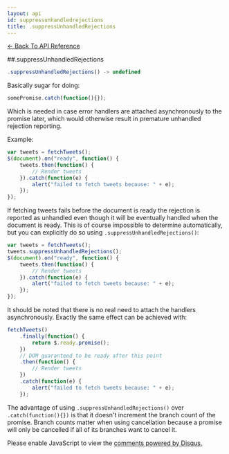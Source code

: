 ```yaml
---
layout: api
id: suppressunhandledrejections
title: .suppressUnhandledRejections
---
```



[← Back To API Reference](/bluebird_cn/docs/api-reference.html)
<div class="api-code-section"><markdown>
##.suppressUnhandledRejections

```js
.suppressUnhandledRejections() -> undefined
```

Basically sugar for doing:

```js
somePromise.catch(function(){});
```

Which is needed in case error handlers are attached asynchronously to the promise later, which would otherwise result in premature unhandled rejection reporting.

Example:

```js
var tweets = fetchTweets();
$(document).on("ready", function() {
    tweets.then(function() {
        // Render tweets
    }).catch(function(e) {
        alert("failed to fetch tweets because: " + e);
    });
});
```

If fetching tweets fails before the document is ready the rejection is reported as unhandled even though it will be eventually handled when the document is ready. This is of course impossible to determine automatically, but you can explicitly do so using `.suppressUnhandledRejections()`:

```js
var tweets = fetchTweets();
tweets.suppressUnhandledRejections();
$(document).on("ready", function() {
    tweets.then(function() {
        // Render tweets
    }).catch(function(e) {
        alert("failed to fetch tweets because: " + e);
    });
});
```

It should be noted that there is no real need to attach the handlers asynchronously. Exactly the same effect can be achieved with:

```js
fetchTweets()
    .finally(function() {
        return $.ready.promise();
    })
    // DOM guaranteed to be ready after this point
    .then(function() {
        // Render tweets
    })
    .catch(function(e) {
        alert("failed to fetch tweets because: " + e);
    });
```

The advantage of using `.suppressUnhandledRejections()` over `.catch(function(){})` is that it doesn't increment the branch count of the promise. Branch counts matter when using cancellation because a promise will only be cancelled if all of its branches want to cancel it.
</markdown></div>

<div id="disqus_thread"></div>
<script type="text/javascript">
    var disqus_title = ".suppressUnhandledRejections";
    var disqus_shortname = "bluebirdjs";
    var disqus_identifier = "disqus-id-suppressunhandledrejections";
    
    (function() {
        var dsq = document.createElement("script"); dsq.type = "text/javascript"; dsq.async = true;
        dsq.src = "//" + disqus_shortname + ".disqus.com/embed.js";
        (document.getElementsByTagName("head")[0] || document.getElementsByTagName("body")[0]).appendChild(dsq);
    })();
</script>
<noscript>Please enable JavaScript to view the <a href="https://disqus.com/?ref_noscript" rel="nofollow">comments powered by Disqus.</a></noscript>